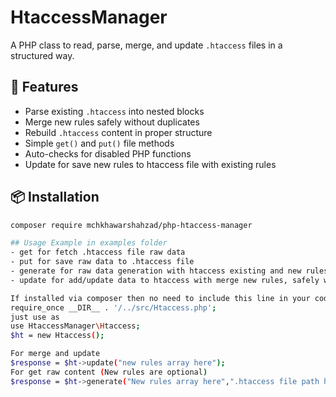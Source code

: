 # HtaccessManager
A PHP class to read, parse, merge, and update `.htaccess` files in a structured way.

## 🔧 Features

- Parse existing `.htaccess` into nested blocks
- Merge new rules safely without duplicates
- Rebuild `.htaccess` content in proper structure
- Simple `get()` and `put()` file methods
- Auto-checks for disabled PHP functions
- Update for save new rules to htaccess file with existing rules

## 📦 Installation

```bash
composer require mchkhawarshahzad/php-htaccess-manager

## Usage Example in examples folder
- get for fetch .htaccess file raw data
- put for save raw data to .htaccess file
- generate for raw data generation with htaccess existing and new rules which given by you.
- update for add/update data to htaccess with merge new rules, safely without duplicates

If installed via composer then no need to include this line in your code
require_once __DIR__ . '/../src/Htaccess.php';
just use as
use HtaccessManager\Htaccess;
$ht = new Htaccess();

For merge and update
$response = $ht->update("new rules array here");
For get raw content (New rules are optional)
$response = $ht->generate("New rules array here",".htaccess file path here");
